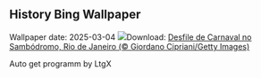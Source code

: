 ## History Bing Wallpaper
Wallpaper date: 2025-03-04
![](https://www.bing.com/th?id=OHR.Carnaval2024_PT-BR2466690213_UHD.jpg&w=1000)Download: [Desfile de Carnaval no Sambódromo, Rio de Janeiro (© Giordano Cipriani/Getty Images)](https://www.bing.com/th?id=OHR.Carnaval2024_PT-BR2466690213_UHD.jpg)

Auto get programm by LtgX
